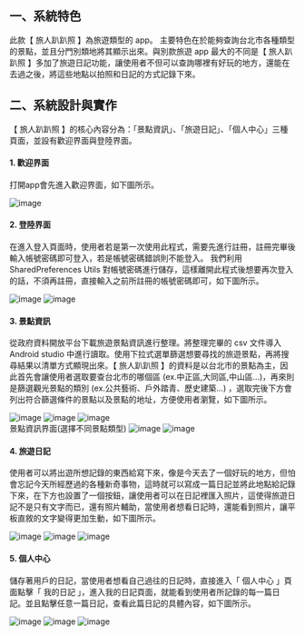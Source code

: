 ## 一、系統特色
此款【 旅人趴趴照 】為旅遊類型的 app。
主要特色在於能夠查詢台北市各種類型的景點，並且分門別類地將其顯示出來。與別款旅遊 app 最大的不同是【 旅人趴趴照 】多加了旅遊日記功能，讓使用者不但可以查詢哪裡有好玩的地方，還能在去過之後，將這些地點以拍照和日記的方式記錄下來。

## 二、系統設計與實作
【 旅人趴趴照 】的核心內容分為：「景點資訊」、「旅遊日記」、「個人中心」三種頁面，並設有歡迎界面與登陸界面。

#### 1. 歡迎界面
打開app會先進入歡迎界面，如下圖所示。<br/>

![image](https://github.com/veryjimmy/android_FinalProject/blob/master/photo/ex1.png)

#### 2. 登陸界面
在進入登入頁面時，使用者若是第一次使用此程式，需要先進行註冊，註冊完畢後輸入帳號密碼即可登入，若是帳號密碼錯誤則不能登入。
我們利用 SharedPreferences Utils 對帳號密碼進行儲存，這樣離開此程式後想要再次登入的話，不須再註冊，直接輸入之前所註冊的帳號密碼即可，如下圖所示。<br/>

![image](https://github.com/veryjimmy/android_FinalProject/blob/master/photo/ex2.png)
![image](https://github.com/veryjimmy/android_FinalProject/blob/master/photo/ex3.png)

#### 3. 景點資訊
從政府資料開放平台下載旅遊景點資訊進行整理。將整理完畢的 csv 文件導入 Android studio 中進行讀取。使用下拉式選單篩選想要尋找的旅遊景點，再將搜尋結果以清單方式顯現出來。【 旅人趴趴照 】的資料是以台北市的景點為主，因此首先會讓使用者選取要查台北市的哪個區 (ex.中正區,大同區,中山區…)，再來則是篩選觀光景點的類別 (ex.公共藝術、戶外踏青、歷史建築…) ，選取完後下方會列出符合篩選條件的景點以及景點的地址，方便使用者瀏覽，如下圖所示。<br/>

![image](https://github.com/veryjimmy/android_FinalProject/blob/master/photo/ex4.png)
![image](https://github.com/veryjimmy/android_FinalProject/blob/master/photo/ex5.png)
![image](https://github.com/veryjimmy/android_FinalProject/blob/master/photo/ex6.png)<br/>
景點資訊界面(選擇不同景點類型)
![image](https://github.com/veryjimmy/android_FinalProject/blob/master/photo/ex7.png)
![image](https://github.com/veryjimmy/android_FinalProject/blob/master/photo/ex8.png)<br/>

#### 4. 旅遊日記
使用者可以將出遊所想記錄的東西給寫下來，像是今天去了一個好玩的地方，但怕會忘記今天所經歷過的各種新奇事物，這時就可以寫成一篇日記並將此地點給記錄下來，在下方也設置了一個按鈕，讓使用者可以在日記裡匯入照片，這使得旅遊日記不是只有文字而已，還有照片輔助，當使用者想看日記時，還能看到照片，讓平板直敘的文字變得更加生動，如下圖所示。<br/>

![image](https://github.com/veryjimmy/android_FinalProject/blob/master/photo/ex9.png)
![image](https://github.com/veryjimmy/android_FinalProject/blob/master/photo/ex10.png)
![image](https://github.com/veryjimmy/android_FinalProject/blob/master/photo/ex11.png)<br/>

#### 5. 個人中心
儲存著用戶的日記，當使用者想看自己過往的日記時，直接進入「 個人中心 」頁面點擊「 我的日記 」，進入我的日記頁面，就能看到使用者所記錄的每一篇日記。並且點擊任意一篇日記，查看此篇日記的具體內容，如下圖所示。<br/>

![image](https://github.com/veryjimmy/android_FinalProject/blob/master/photo/ex12.png)
![image](https://github.com/veryjimmy/android_FinalProject/blob/master/photo/ex13.png)
![image](https://github.com/veryjimmy/android_FinalProject/blob/master/photo/ex14.png)<br/>

